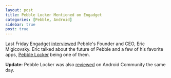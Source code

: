 ```yaml
---
layout: post
title: Pebble Locker Mentioned on Engadget
categories: [Pebble, Android]
sidebar: true
post: true
---
```

Last Friday Engadget [interviewed](http://www.engadget.com/2013/10/18/pebble-ceo/) Pebble's Founder and CEO, 
Eric Migicovsky. Eric talked about the future of Pebble and a few of his favorite apps, 
[Pebble Locker](https://play.google.com/store/apps/details?id=com.lukekorth.pebblelocker) being one of them.

__Update:__ Pebble Locker was also [reviewed](http://androidcommunity.com/pebble-locker-app-pin-locks-your-phone-upon-pebble-disconnect-20131018/)
on Android Community the same day.

<div style='text-align:center;'>
<script type='text/javascript' src='http://pshared.5min.com/Scripts/PlayerSeed.js?sid=281&width=480&height=280s&playList=517975309'></script>
<br>
</div>

<div class="clearfix"></div>
